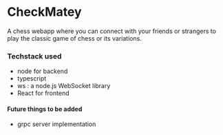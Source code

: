 # CheckMatey

A chess webapp where you can connect with your friends or strangers to play the classic game of chess or its variations.

### Techstack used

- node for backend
- typescript
- ws : a node.js WebSocket library
- React for frontend

#### Future things to be added

- grpc server implementation
